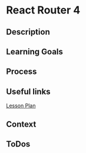 # React Router 4

## Description

## Learning Goals

## Process

## Useful links

[Lesson Plan](http://frontend.turing.io/lessons/module-3/react-router-v4.html)

## Context

## ToDos
